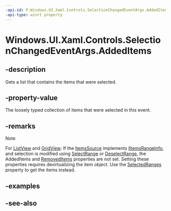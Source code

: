 ```yaml
---
-api-id: P:Windows.UI.Xaml.Controls.SelectionChangedEventArgs.AddedItems
-api-type: winrt property
---
```


<!-- Property syntax
public Windows.Foundation.Collections.IVector<object> AddedItems { get; }
-->

# Windows.UI.Xaml.Controls.SelectionChangedEventArgs.AddedItems

## -description
Gets a list that contains the items that were selected.



## -property-value
The loosely typed collection of items that were selected in this event.

## -remarks
> [!NOTE]
> For [ListView](listview.md) and [GridView](gridview.md): If the [ItemsSource](itemscontrol_itemssource.md) implements [IItemsRangeInfo](../windows.ui.xaml.data/iitemsrangeinfo.md), and selection is modified using [SelectRange](listviewbase_selectrange_1824826911.md) or [DeselectRange](listviewbase_deselectrange_1629963900.md), the AddedItems and [RemovedItems](selectionchangedeventargs_removeditems.md) properties are not set. Setting these properties requires devirtualizing the item object. Use the [SelectedRanges](listviewbase_selectedranges.md) property to get the items instead.



## -examples

## -see-also
